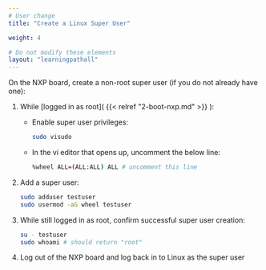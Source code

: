 ```yaml
---
# User change
title: "Create a Linux Super User"

weight: 4

# Do not modify these elements
layout: "learningpathall"
---
```


On the NXP board, create a non-root super user (if you do not already have one):

1. While [logged in as root]( {{< relref "2-boot-nxp.md" >}} ):

   * Enable super user privileges:
     ```bash
     sudo visudo
     ```
   * In the vi editor that opens up, uncomment the below line:  
     ```bash { output_lines = "1" }
     %wheel ALL=(ALL:ALL) ALL # uncomment this line
     ```

2. Add a super user:
   ```bash
   sudo adduser testuser
   sudo usermod -aG wheel testuser
   ```

3. While still logged in as root, confirm successful super user creation:
   ```bash
   su - testuser 
   sudo whoami # should return "root"
   ```

4. Log out of the NXP board and log back in to Linux as the super user